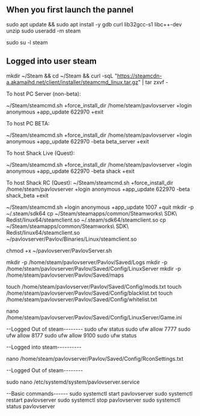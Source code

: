 ## When you first launch the pannel
sudo apt update && sudo apt install -y gdb curl lib32gcc-s1 libc++-dev unzip
sudo useradd -m steam

sudo su -l steam

## Logged into user steam

mkdir ~/Steam && cd ~/Steam && curl -sqL "https://steamcdn-a.akamaihd.net/client/installer/steamcmd_linux.tar.gz" | tar zxvf -

To host PC Server (non-beta):

~/Steam/steamcmd.sh +force_install_dir /home/steam/pavlovserver +login anonymous +app_update 622970 +exit

To host PC BETA:

~/Steam/steamcmd.sh +force_install_dir /home/steam/pavlovserver +login anonymous +app_update 622970 -beta beta_server +exit

To host Shack Live (Quest):

~/Steam/steamcmd.sh +force_install_dir /home/steam/pavlovserver +login anonymous +app_update 622970 -beta shack +exit

To host Shack RC (Quest):
~/Steam/steamcmd.sh +force_install_dir /home/steam/pavlovserver +login anonymous +app_update 622970 -beta shack_beta +exit

~/Steam/steamcmd.sh +login anonymous +app_update 1007 +quit
mkdir -p ~/.steam/sdk64
cp ~/Steam/steamapps/common/Steamworks\ SDK\ Redist/linux64/steamclient.so ~/.steam/sdk64/steamclient.so
cp ~/Steam/steamapps/common/Steamworks\ SDK\ Redist/linux64/steamclient.so ~/pavlovserver/Pavlov/Binaries/Linux/steamclient.so

chmod +x ~/pavlovserver/PavlovServer.sh

mkdir -p /home/steam/pavlovserver/Pavlov/Saved/Logs
mkdir -p /home/steam/pavlovserver/Pavlov/Saved/Config/LinuxServer
mkdir -p /home/steam/pavlovserver/Pavlov/Saved/maps

touch /home/steam/pavlovserver/Pavlov/Saved/Config/mods.txt
touch /home/steam/pavlovserver/Pavlov/Saved/Config/blacklist.txt
touch /home/steam/pavlovserver/Pavlov/Saved/Config/whitelist.txt

nano /home/steam/pavlovserver/Pavlov/Saved/Config/LinuxServer/Game.ini


--Logged Out of steam--------
sudo ufw status
sudo ufw allow 7777
sudo ufw allow 8177
sudo ufw allow 9100
sudo ufw status

--Logged into steam----------

nano /home/steam/pavlovserver/Pavlov/Saved/Config/RconSettings.txt

--Logged Out of steam--------


sudo nano /etc/systemd/system/pavlovserver.service


--Basic commands------
sudo systemctl start pavlovserver
sudo systemctl restart pavlovserver
sudo systemctl stop pavlovserver
sudo systemctl status pavlovserver

